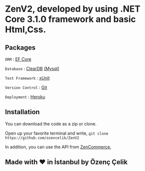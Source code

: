 # ZenV2, developed by using .NET Core 3.1.0 framework and basic Html,Css.

## Packages
`ORM` : [EF Core](https://entityframeworkcore.com/)

`Database` : [ClearDB](https://www.cleardb.com/) [(Mysql)](https://www.mysql.com/)

`Test Framework` : [xUnit](https://xunit.net/)

`Version Control` : [Git](https://git-scm.com/)

`Deployment` : [Heroku](https://www.heroku.com/)

## Installation
You can download the code as a zip or clone.

Open up your favorite terminal and write,
`git clone https://github.com/ozencelik/ZenV2`

In addition, you can use the API from [ZenCommerce](https://zencommerce-trendyol.herokuapp.com/),

## Made with ❤ in İstanbul by Özenç Çelik
